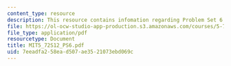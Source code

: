 ```yaml
---
content_type: resource
description: This resource contains infomation regarding Problem Set 6.
file: https://ol-ocw-studio-app-production.s3.amazonaws.com/courses/5-72-non-equilibrium-statistical-mechanics-spring-2012/7eeadfa258ead507ae3521073ebd069c_MIT5_72S12_PS6.pdf
file_type: application/pdf
resourcetype: Document
title: MIT5_72S12_PS6.pdf
uid: 7eeadfa2-58ea-d507-ae35-21073ebd069c
---
```


